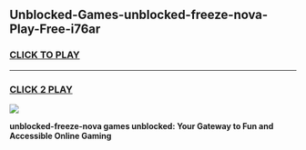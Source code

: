 
## Unblocked-Games-unblocked-freeze-nova-Play-Free-i76ar
<h3>
<a href="https://premium76.site?title=unblocked-freeze-nova&ref=18A1">CLICK TO PLAY</a></h3>
<hr>

<h3>
<a href="https://premium76.site?title=unblocked-freeze-nova&ref=18A1">CLICK 2 PLAY</a>
  
</h3>

<a href="https://premium76.site?title=unblocked-freeze-nova&ref=18A1"><img src="https://clearcache.store/games.png"></a>


**unblocked-freeze-nova games unblocked: Your Gateway to Fun and Accessible Online Gaming**

